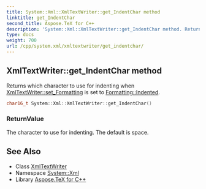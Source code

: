 ```yaml
---
title: System::Xml::XmlTextWriter::get_IndentChar method
linktitle: get_IndentChar
second_title: Aspose.TeX for C++
description: 'System::Xml::XmlTextWriter::get_IndentChar method. Returns which character to use for indenting when XmlTextWriter::set_Formatting is set to Formatting::Indented in C++.'
type: docs
weight: 700
url: /cpp/system.xml/xmltextwriter/get_indentchar/
---
```

## XmlTextWriter::get_IndentChar method


Returns which character to use for indenting when [XmlTextWriter::set_Formatting](../set_formatting/) is set to [Formatting::Indented](../../formatting/).

```cpp
char16_t System::Xml::XmlTextWriter::get_IndentChar()
```


### ReturnValue

The character to use for indenting. The default is space.

## See Also

* Class [XmlTextWriter](../)
* Namespace [System::Xml](../../)
* Library [Aspose.TeX for C++](../../../)
